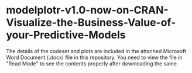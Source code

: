 # modelplotr-v1.0-now-on-CRAN-Visualize-the-Business-Value-of-your-Predictive-Models

The details of the codeset and plots are included in the attached Microsoft Word Document (.docx) file in this repository. 
You need to view the file in "Read Mode" to see the contents properly after downloading the same.
